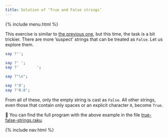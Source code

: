 ```yaml
---
title: Solution of ‘True and False strings’
---
```


{% include menu.html %}

This exercise is similar to [the previous one](../../true-false-numbers), but this time, the task is a bit trickier. There are more ’suspect’ strings that can be treated as `False`. Let us explore them.

```raku
say ?'';

say ?' ';
say ?'        ';

say ?"\n";

say ?'0';
say ?'0.0';
```

From all of these, only the empty string is cast as `False`. All other strings, even those that contain only spaces or an explicit character `0`, become `True`.

🦋 You can find the full program with the above example in the file [true-false-strings.raku](https://github.com/ash/raku-course/blob/master/exercises/coercion/true-false-strings.raku).

{% include nav.html %}
